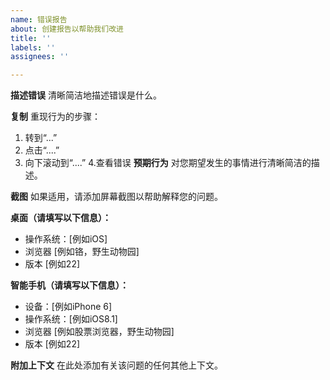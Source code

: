 ```yaml
---
name: 错误报告
about: 创建报告以帮助我们改进
title: ''
labels: ''
assignees: ''

---
```


**描述错误**
清晰简洁地描述错误是什么。

**复制**
重现行为的步骤：
1. 转到“...”
2. 点击“....”
3. 向下滚动到“....”
4.查看错误
**预期行为**
对您期望发生的事情进行清晰简洁的描述。

**截图**
如果适用，请添加屏幕截图以帮助解释您的问题。

**桌面（请填写以下信息）：**
- 操作系统：[例如iOS]
- 浏览器 [例如铬，野生动物园]
- 版本 [例如22]

**智能手机（请填写以下信息）：**
- 设备：[例如iPhone 6]
- 操作系统：[例如iOS8.1]
- 浏览器 [例如股票浏览器，野生动物园]
- 版本 [例如22]

**附加上下文**
在此处添加有关该问题的任何其他上下文。
